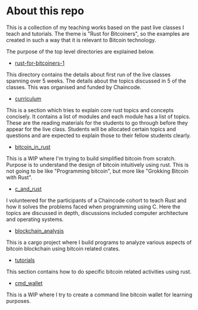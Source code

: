 # About this repo

This is a collection of my teaching works based on the past live classes I teach
and tutorials.
The theme is "Rust for Bitcoiners", so the examples are created in such a way that
it is relevant to Bitcoin technology.

The purpose of the top level directories are explained below.

* [rust-for-bitcoiners-1](./rust-for-bitcoiners-1/)

This directory contains the details about first run of the live classes spanning over 5 weeks.
The details about the topics discussed in 5 of the classes.
This was organised and funded by Chaincode.

* [curriculum](./curriculum/)

This is a section which tries to explain core rust topics and concepts concisely.
It contains a list of modules and each module has a list of topics.
These are the reading materials for the students to go through before they appear for the live class.
Students will be allocated certain topics and questions and are expected to explain those to their
fellow students clearly.

* [bitcoin_in_rust](./bitcoin_in_rust/)

This is a WIP where I'm trying to build simplified bitcoin from scratch.
Purpose is to understand the design of bitcoin intuitively using rust.
This is not going to be like "Programming bitcoin", but more like "Grokking Bitcoin with Rust".

* [c_and_rust](./c_and_rust/)

I volunteered for the participants of a Chaincode cohort to teach Rust and how it solves
the problems faced when programming using C.
Here the topics are discussed in depth, discussions included computer architecture and operating systems.

* [blockchain_analysis](./blockchain_analysis/)

This is a cargo project where I build programs to analyze various aspects of bitcoin blockchain using
bitcoin related crates.

* [tutorials](./tutorials/)

This section contains how to do specific bitcoin related activities using rust.

* [cmd_wallet](//cmd_wallet/)

This is a WIP where I try to create a command line bitcoin wallet for learning purposes.
